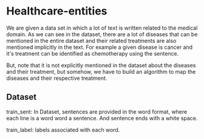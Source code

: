 # Healthcare-entities

We are given a data set in which a lot of text is written related to the medical domain. As we can see in the dataset, there are a lot of diseases that can be mentioned in the entire dataset and their related treatments are also mentioned implicitly in the text. For example a given disease is cancer and it's treatment can be identified as chemotherapy using the sentence.

But, note that it is not explicitly mentioned in the dataset about the diseases and their treatment, but somehow, we have to build an algorithm to map the diseases and their respective treatment.

## Dataset

train_sent: In Dataset, sentences are provided in the word format, where each line is a word word a sentence. And sentence ends with a white space.

train_label: labels associated with each word.
